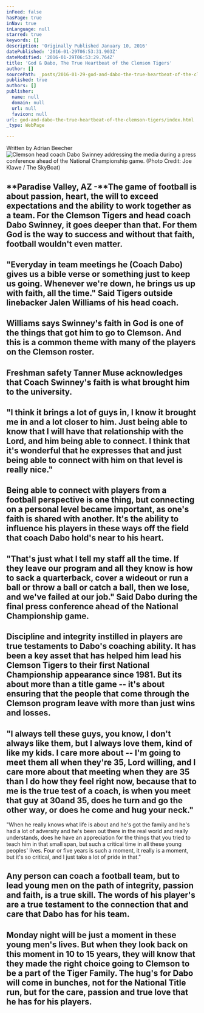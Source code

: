 ```yaml
---
inFeed: false
hasPage: true
inNav: true
inLanguage: null
starred: true
keywords: []
description: 'Originally Published January 10, 2016'
datePublished: '2016-01-29T06:53:31.903Z'
dateModified: '2016-01-29T06:53:29.764Z'
title: 'God & Dabo, The True Heartbeat of the Clemson Tigers'
author: []
sourcePath: _posts/2016-01-29-god-and-dabo-the-true-heartbeat-of-the-clemson-tigers.md
published: true
authors: []
publisher:
  name: null
  domain: null
  url: null
  favicon: null
url: god-and-dabo-the-true-heartbeat-of-the-clemson-tigers/index.html
_type: WebPage

---
```

Written by Adrian Beecher
![Clemson head coach Dabo Swinney addressing the media during a press conference ahead of the National Championship game.  (Photo Credit: Joe Klawe / The SkyBoat)](https://the-grid-user-content.s3-us-west-2.amazonaws.com/8e8e7f14-9417-45b0-9d90-70f8ffc2d24d.jpg)

## **Paradise Valley, AZ -**The game of football is about passion, heart, the will to exceed expectations and the ability to work together as a team. For the Clemson Tigers and head coach Dabo Swinney, it goes deeper than that. For them God is the way to success and without that faith, football wouldn't even matter.

## "Everyday in team meetings he (Coach Dabo) gives us a bible verse or something just to keep us going.  Whenever we're down, he brings us up with faith, all the time." Said Tigers outside linebacker Jalen Williams of his head coach.

## Williams says Swinney's faith in God is one of the things that got him to go to Clemson. And this is a common theme with many of the players on the Clemson roster.

## Freshman safety Tanner Muse acknowledges that Coach Swinney's faith is what brought him to the university.

## "I think it brings a lot of guys in, I know it brought me in and a lot closer to him. Just being able to know that I will have that relationship with the Lord, and him being able to connect. I think that it's wonderful that he expresses that and just being able to connect with him on that level is really nice."

## Being able to connect with players from a football perspective is one thing, but connecting on a personal level became important, as one's faith is shared with another. It's the ability to influence his players in these ways off the field that coach Dabo hold's near to his heart.

## "That's just what I tell my staff all the time. If they leave our program and all they know is how to sack a quarterback, cover a wideout or run a ball or throw a ball or catch a ball, then we lose, and we've failed at our job." Said Dabo during the final press conference ahead of the National Championship game.

## Discipline and integrity instilled in players are true testaments to Dabo's coaching ability. It has been a key asset that has helped him lead his Clemson Tigers to their first National Championship appearance since 1981\. But its about more than a title game -- it's about ensuring that the people that come through the Clemson program leave with more than just wins and losses.

## "I always tell these guys, you know, I don't always like them, but I always love them, kind of like my kids. I care more about -- I'm going to meet them all when they're 35, Lord willing, and I care more about that meeting when they are 35 than I do how they feel right now, because that to me is the true test of a coach, is when you meet that guy at 30and 35, does he turn and go the other way, or does he come and hug your neck."  
"When he really knows what life is about and he's got the family and he's had a lot of adversity and he's been out there in the real world and really understands, does he have an appreciation for the things that you tried to teach him in that small span, but such a critical time in all these young peoples' lives. Four or five years is such a moment, it really is a moment, but it's so critical, and I just take a lot of pride in that."

## Any person can coach a football team, but to lead young men on the path of integrity, passion and faith, is a true skill. The words of his player's are a true testament to the connection that and care that Dabo has for his team.

## Monday night will be just a moment in these young men's lives. But when they look back on this moment in 10 to 15 years, they will know that they made the right choice going to Clemson to be a part of the Tiger Family. The hug's for Dabo will come in bunches, not for the National Title run, but for the care, passion and true love that he has for his players.